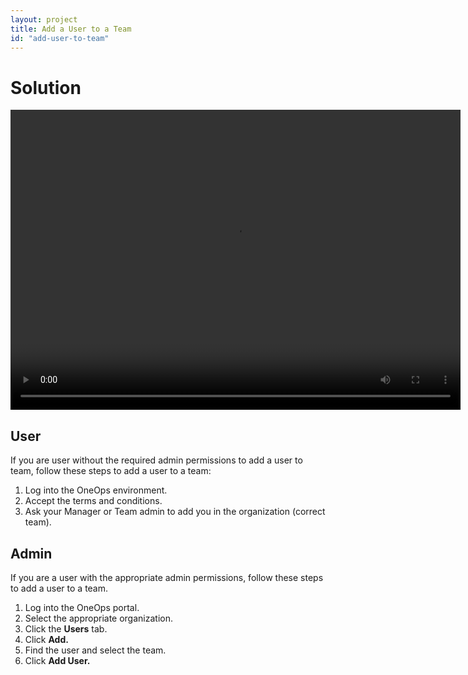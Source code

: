 ```yaml
---
layout: project
title: Add a User to a Team
id: "add-user-to-team"
---
```


# Solution

<video width="720" height="480" preload="metadata" controls="" class="grovo-video">
    <source src="http://videos.grovo.com/walmart-oneops-0215_adding-users-to-a-team_4668.webm?vpv=1" type="video/webm">
    Your browser does not implement HTML5 video. 
</video>

## User

If you are user without the required admin permissions to add a user to team, follow these steps to add a user to a team:


1. Log into the OneOps environment.
2. Accept the terms and conditions.
3. Ask your Manager or Team admin to add you in the organization (correct team).

## Admin

If you are a user with the appropriate admin permissions, follow these steps to add a user to a team.


1. Log into the OneOps portal.
2. Select the appropriate organization.
3. Click the **Users** tab.
4. Click **Add.**
5. Find the user and select the team.
6. Click **Add User.**
